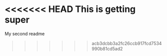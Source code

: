 <<<<<<< HEAD
This is getting super
=======
My second readme
>>>>>>> acb3dcbb3a2fc26ccb917fcd7534990b81cd5ad2
